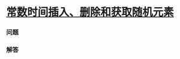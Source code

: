 # [常数时间插入、删除和获取随机元素](https://leetcode-cn.com/problems/insert-delete-getrandom-o1)

### 问题

### 解答

```

```

